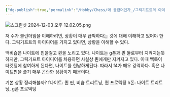 ```yaml
---
{"dg-publish":true,"permalink":"/Hobby/Chess/왜 블런더인가_/그릭기프트의 아이디어/","created":"2024-12-03T12:15:59.000+09:00","updated":"2025-01-17T00:24:40.000+09:00"}
---
```


![스크린샷 2024-12-03 오후 12.02.05.png](/img/user/z-Attached%20Files/%EC%8A%A4%ED%81%AC%EB%A6%B0%EC%83%B7%202024-12-03%20%EC%98%A4%ED%9B%84%2012.02.05.png)

저 수가 블런더임을 이해하려면, 상황이 매우 급박하다는 것에 대해 이해하고 있어야 한다.
그릭기프트의 아이디어를 가지고 있다면, 상황을 이해할 수 있다.

백비숍은 나이트에 핀을걸고 퀸을 노리고 있다. 나이트는 g폰과 퀸 둘로부터 지켜지는듯하지만, 그릭기프트 아이디어를 차용하면 사실상 퀸에게만 지켜지고 있다. 이때 백룩이 타켓팅에 참여하게 된다면, 나이트를 헌납하게된다. 따라서 f4가 매우 강력하다. 흑은 나이트핀을 풀기 매우 곤란한 상황이기 때문이다.


기본 상황 정리해볼까?
f나이트: 퀸 핀, 비숍 트리트닝, 퀸 프로텍팅
h폰: 나이트 트리트닝, g폰 프로텍팅

